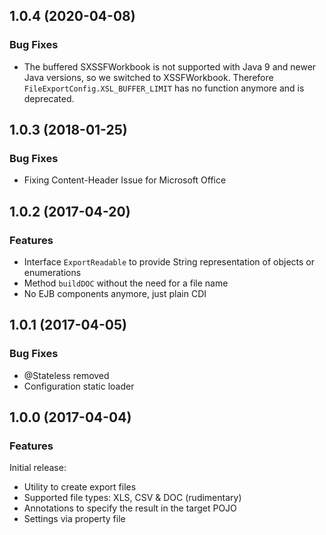 

<!--
### Bug Fixes
### Features
### BREAKING CHANGES
-->

<a name="1.0.4"></a>

## 1.0.4 (2020-04-08)

### Bug Fixes
 * The buffered SXSSFWorkbook is not supported with Java 9 and newer Java versions, so we switched to XSSFWorkbook. Therefore `FileExportConfig.XSL_BUFFER_LIMIT` has no function anymore and is deprecated.
 
 
<a name="1.0.3"></a>

## 1.0.3 (2018-01-25)

### Bug Fixes
 * Fixing Content-Header Issue for Microsoft Office

<a name="1.0.2"></a>

## 1.0.2 (2017-04-20)

### Features
 * Interface `ExportReadable` to provide String representation of objects or enumerations
 * Method `buildDOC` without the need for a file name
 * No EJB components anymore, just plain CDI


<a name="1.0.1"></a>

## 1.0.1 (2017-04-05)

### Bug Fixes
 * @Stateless removed
 * Configuration static loader


<a name="1.0.0"></a>

## 1.0.0 (2017-04-04)

### Features

Initial release:

* Utility to create export files
* Supported file types: XLS, CSV & DOC (rudimentary)
* Annotations to specify the result in the target POJO
* Settings via property file